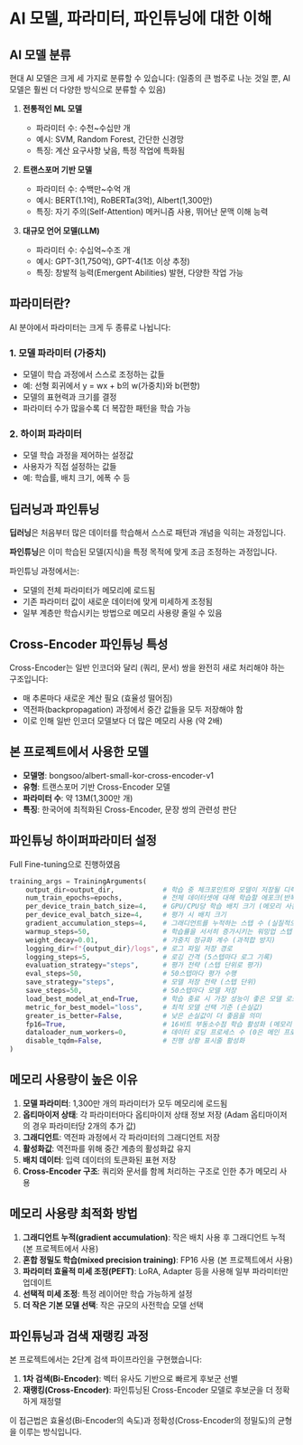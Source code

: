# AI 모델, 파라미터, 파인튜닝에 대한 이해

## AI 모델 분류

현대 AI 모델은 크게 세 가지로 분류할 수 있습니다:
(일종의 큰 범주로 나눈 것일 뿐, AI 모델은 훨씬 더 다양한 방식으로 분류할 수 있음)

1. **전통적인 ML 모델**
   - 파라미터 수: 수천~수십만 개
   - 예시: SVM, Random Forest, 간단한 신경망
   - 특징: 계산 요구사항 낮음, 특정 작업에 특화됨

2. **트랜스포머 기반 모델**
   - 파라미터 수: 수백만~수억 개
   - 예시: BERT(1.1억), RoBERTa(3억), Albert(1,300만)
   - 특징: 자기 주의(Self-Attention) 메커니즘 사용, 뛰어난 문맥 이해 능력

3. **대규모 언어 모델(LLM)**
   - 파라미터 수: 수십억~수조 개
   - 예시: GPT-3(1,750억), GPT-4(1조 이상 추정)
   - 특징: 창발적 능력(Emergent Abilities) 발현, 다양한 작업 가능

## 파라미터란?

AI 분야에서 파라미터는 크게 두 종류로 나뉩니다:

### 1. 모델 파라미터 (가중치)
- 모델이 학습 과정에서 스스로 조정하는 값들
- 예: 선형 회귀에서 y = wx + b의 w(가중치)와 b(편향)
- 모델의 표현력과 크기를 결정
- 파라미터 수가 많을수록 더 복잡한 패턴을 학습 가능

### 2. 하이퍼 파라미터
- 모델 학습 과정을 제어하는 설정값
- 사용자가 직접 설정하는 값들
- 예: 학습률, 배치 크기, 에폭 수 등

## 딥러닝과 파인튜닝

**딥러닝**은 처음부터 많은 데이터를 학습해서 스스로 패턴과 개념을 익히는 과정입니다.

**파인튜닝**은 이미 학습된 모델(지식)을 특정 목적에 맞게 조금 조정하는 과정입니다.

파인튜닝 과정에서는:
- 모델의 전체 파라미터가 메모리에 로드됨
- 기존 파라미터 값이 새로운 데이터에 맞게 미세하게 조정됨
- 일부 계층만 학습시키는 방법으로 메모리 사용량 줄일 수 있음

## Cross-Encoder 파인튜닝 특성

Cross-Encoder는 일반 인코더와 달리 (쿼리, 문서) 쌍을 완전히 새로 처리해야 하는 구조입니다:

- 매 추론마다 새로운 계산 필요 (효율성 떨어짐)
- 역전파(backpropagation) 과정에서 중간 값들을 모두 저장해야 함
- 이로 인해 일반 인코더 모델보다 더 많은 메모리 사용 (약 2배)

## 본 프로젝트에서 사용한 모델

- **모델명**: bongsoo/albert-small-kor-cross-encoder-v1
- **유형**: 트랜스포머 기반 Cross-Encoder 모델
- **파라미터 수**: 약 13M(1,300만 개)
- **특징**: 한국어에 최적화된 Cross-Encoder, 문장 쌍의 관련성 판단


## 파인튜닝 하이퍼파라미터 설정

Full Fine-tuning으로 진행하였음

```python
training_args = TrainingArguments(
    output_dir=output_dir,            # 학습 중 체크포인트와 모델이 저장될 디렉토리 경로
    num_train_epochs=epochs,          # 전체 데이터셋에 대해 학습할 에포크(반복) 수
    per_device_train_batch_size=4,    # GPU/CPU당 학습 배치 크기 (메모리 사용량 관리를 위해 작게 설정)
    per_device_eval_batch_size=4,     # 평가 시 배치 크기
    gradient_accumulation_steps=4,    # 그래디언트를 누적하는 스텝 수 (실질적으로 배치 크기를 4×4=16으로 늘리는 효과)
    warmup_steps=50,                  # 학습률을 서서히 증가시키는 워밍업 스텝 수 (초기 학습 안정화)
    weight_decay=0.01,                # 가중치 정규화 계수 (과적합 방지)
    logging_dir=f"{output_dir}/logs", # 로그 파일 저장 경로
    logging_steps=5,                  # 로깅 간격 (5스텝마다 로그 기록)
    evaluation_strategy="steps",      # 평가 전략 (스텝 단위로 평가)
    eval_steps=50,                    # 50스텝마다 평가 수행
    save_strategy="steps",            # 모델 저장 전략 (스텝 단위)
    save_steps=50,                    # 50스텝마다 모델 저장
    load_best_model_at_end=True,      # 학습 종료 시 가장 성능이 좋은 모델 로드
    metric_for_best_model="loss",     # 최적 모델 선택 기준 (손실값)
    greater_is_better=False,          # 낮은 손실값이 더 좋음을 의미
    fp16=True,                        # 16비트 부동소수점 학습 활성화 (메모리 절약 및 학습 속도 향상)
    dataloader_num_workers=0,         # 데이터 로딩 프로세스 수 (0은 메인 프로세스만 사용)
    disable_tqdm=False,               # 진행 상황 표시줄 활성화
)
```

## 메모리 사용량이 높은 이유

1. **모델 파라미터**: 1,300만 개의 파라미터가 모두 메모리에 로드됨
2. **옵티마이저 상태**: 각 파라미터마다 옵티마이저 상태 정보 저장 (Adam 옵티마이저의 경우 파라미터당 2개의 추가 값)
3. **그래디언트**: 역전파 과정에서 각 파라미터의 그래디언트 저장
4. **활성화값**: 역전파를 위해 중간 계층의 활성화값 유지
5. **배치 데이터**: 입력 데이터의 토큰화된 표현 저장
6. **Cross-Encoder 구조**: 쿼리와 문서를 함께 처리하는 구조로 인한 추가 메모리 사용

## 메모리 사용량 최적화 방법

1. **그래디언트 누적(gradient accumulation)**: 작은 배치 사용 후 그래디언트 누적 (본 프로젝트에서 사용)
2. **혼합 정밀도 학습(mixed precision training)**: FP16 사용 (본 프로젝트에서 사용)
3. **파라미터 효율적 미세 조정(PEFT)**: LoRA, Adapter 등을 사용해 일부 파라미터만 업데이트
4. **선택적 미세 조정**: 특정 레이어만 학습 가능하게 설정
5. **더 작은 기본 모델 선택**: 작은 규모의 사전학습 모델 선택

## 파인튜닝과 검색 재랭킹 과정

본 프로젝트에서는 2단계 검색 파이프라인을 구현했습니다:

1. **1차 검색(Bi-Encoder)**: 벡터 유사도 기반으로 빠르게 후보군 선별
2. **재랭킹(Cross-Encoder)**: 파인튜닝된 Cross-Encoder 모델로 후보군을 더 정확하게 재정렬

이 접근법은 효율성(Bi-Encoder의 속도)과 정확성(Cross-Encoder의 정밀도)의 균형을 이루는 방식입니다.
